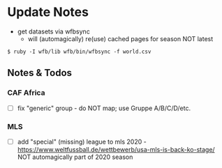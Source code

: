 # Update Notes


- get datasets via wfbsync
  - will (automagically) re(use) cached pages for season NOT latest

```
$ ruby -I wfb/lib wfb/bin/wfbsync -f world.csv 
```




## Notes & Todos

### CAF Africa

- [ ]   fix "generic" group   - do NOT map; use Gruppe A/B/C/D/etc.


### MLS

- [ ] add  "special" (missing) league to mls 2020
       - https://www.weltfussball.de/wettbewerb/usa-mls-is-back-ko-stage/
      NOT automagically part of 2020 season